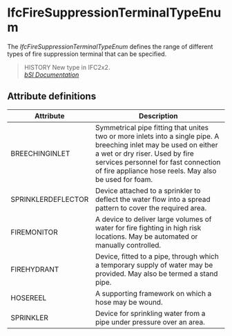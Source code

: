 IfcFireSuppressionTerminalTypeEnum
==================================
The _IfcFireSuppressionTerminalTypeEnum_ defines the range of different types
of fire suppression terminal that can be specified.  
  
> HISTORY  New type in IFC2x2.  
[ _bSI
Documentation_](https://standards.buildingsmart.org/IFC/DEV/IFC4_2/FINAL/HTML/schema/ifcplumbingfireprotectiondomain/lexical/ifcfiresuppressionterminaltypeenum.htm)


Attribute definitions
---------------------
| Attribute          | Description                                                                                                                                                                                                                                          |
|--------------------|------------------------------------------------------------------------------------------------------------------------------------------------------------------------------------------------------------------------------------------------------|
| BREECHINGINLET     | Symmetrical pipe fitting that unites two or more inlets into a single pipe. A breeching inlet may be used on either a wet or dry riser. Used by fire services personnel for fast connection of fire appliance hose reels. May also be used for foam. |
| SPRINKLERDEFLECTOR | Device attached to a sprinkler to deflect the water flow into a spread pattern to cover the required area.                                                                                                                                           |
| FIREMONITOR        | A device to deliver large volumes of water for fire fighting in high risk locations. May be automated or manually controlled.                                                                                                                        |
| FIREHYDRANT        | Device, fitted to a pipe, through which a temporary supply of water may be provided. May also be termed a stand pipe.                                                                                                                                |
| HOSEREEL           | A supporting framework on which a hose may be wound.                                                                                                                                                                                                 |
| SPRINKLER          | Device for sprinkling water from a pipe under pressure over an area.                                                                                                                                                                                 |

